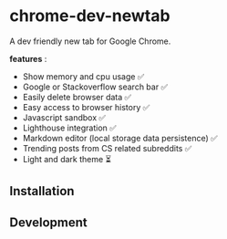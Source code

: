 # chrome-dev-newtab
A dev friendly new tab for Google Chrome.  

**features** :  
- Show memory and cpu usage ✅
- Google or Stackoverflow search bar ✅
- Easily delete browser data ✅
- Easy access to browser history ✅
- Javascript sandbox ✅
- Lighthouse integration ✅
- Markdown editor (local storage data persistence) ✅
- Trending posts from CS related subreddits ✅
- Light and dark theme ⏳

## Installation

## Development